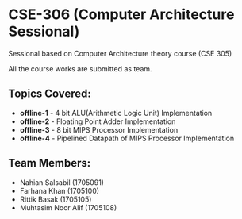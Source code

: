 # CSE-306 (Computer Architecture Sessional)
Sessional based on Computer Architecture theory course (CSE 305)

All the course works are submitted as team.

## Topics Covered:
- **offline-1** - 4 bit ALU(Arithmetic Logic Unit) Implementation
- **offline-2** - Floating Point Adder Implementation
- **offline-3** - 8 bit MIPS Processor Implementation
- **offline-4** - Pipelined Datapath of MIPS Processor Implementation

## Team Members:
- Nahian Salsabil (1705091)
- Farhana Khan (1705100)
- Rittik Basak (1705105)
- Muhtasim Noor Alif (1705108)
 
